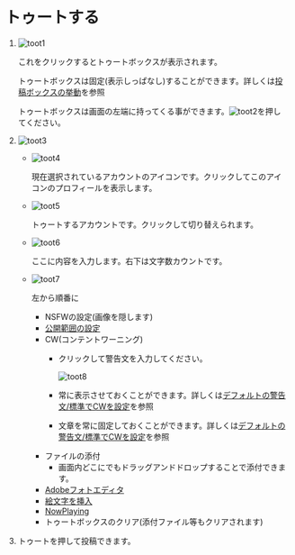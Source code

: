 # トゥートする

1. ![toot1](https://dl.thedesk.top/media/toot1.PNG)

   これをクリックするとトゥートボックスが表示されます。  

   トゥートボックスは固定\(表示しっぱなし\)することができます。詳しくは[投稿ボックスの挙動](https://github.com/cutls/TheDeskDocs/tree/03701108e9e9015da35d43e15baae8137bf7efe9/post/settings/post/POSTBOX.md)を参照  

   トゥートボックスは画面の左端に持ってくる事ができます。![toot2](https://dl.thedesk.top/media/toot2.PNG)を押してください。

2. ![toot3](https://dl.thedesk.top/media/toot3.PNG)
   * ![toot4](https://dl.thedesk.top/media/toot4.PNG)  

     現在選択されているアカウントのアイコンです。クリックしてこのアイコンのプロフィールを表示します。

   * ![toot5](https://dl.thedesk.top/media/toot5.PNG) 

     トゥートするアカウントです。クリックして切り替えられます。

   * ![toot6](https://dl.thedesk.top/media/toot6.PNG) 

     ここに内容を入力します。右下は文字数カウントです。

   * ![toot7](https://dl.thedesk.top/media/toot7.PNG) 

     左から順番に

     * NSFWの設定\(画像を隠します\)
     * [公開範囲の設定](https://github.com/cutls/TheDeskDocs/tree/03701108e9e9015da35d43e15baae8137bf7efe9/post/post/PRIVASY.md)
     * CW\(コンテントワーニング\)
       * クリックして警告文を入力してください。  

         ![toot8](https://dl.thedesk.top/media/toot8.PNG) 

       * 常に表示させておくことができます。詳しくは[デフォルトの警告文/標準でCWを設定](https://github.com/cutls/TheDeskDocs/tree/03701108e9e9015da35d43e15baae8137bf7efe9/post/settings/post/DEFAULTCW.md)を参照 
       * 文章を常に固定しておくことができます。詳しくは[デフォルトの警告文/標準でCWを設定](https://github.com/cutls/TheDeskDocs/tree/03701108e9e9015da35d43e15baae8137bf7efe9/post/settings/post/DEFAULTCW.md)を参照 
     * ファイルの添付
       * 画面内どこにでもドラッグアンドドロップすることで添付できます。
     * [Adobeフォトエディタ](https://github.com/cutls/TheDeskDocs/tree/03701108e9e9015da35d43e15baae8137bf7efe9/post/post/ADOBE.md)
     * [絵文字を挿入](https://github.com/cutls/TheDeskDocs/tree/03701108e9e9015da35d43e15baae8137bf7efe9/post/post/EMOJI.md)
     * [NowPlaying](https://github.com/cutls/TheDeskDocs/tree/03701108e9e9015da35d43e15baae8137bf7efe9/post/post/NOWPLAYING.md)
     * トゥートボックスのクリア\(添付ファイル等もクリアされます\)
3. トゥートを押して投稿できます。


